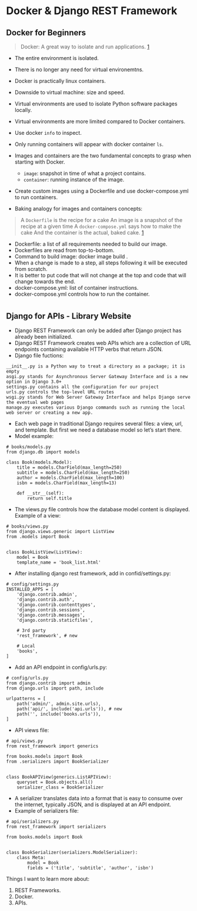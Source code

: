 # Docker & Django REST Framework

## Docker for Beginners

> Docker: A great way to isolate and run applications. [1]

- The entire environment is isolated. 
- There is no longer any need for virtual environemtns. 
- Docker is practically linux containers. 
- Downside to virtual machine: size and speed.
- Virtual environments are used to isolate Python software packages locally.
- Virtual environments are more limited compared to Docker containers.

- Use docker `info` to inspect.
- Only running containers will appear with docker container `ls`.
- Images and containers are the two fundamental concepts to grasp when starting with Docker.
  - `image`: snapshot in time of what a project contains. 
  - `container`: running instance of the image.
- Create custom images using a Dockerfile and use docker-compose.yml to run containers. 
- Baking analogy for images and containers concepts:

> A `Dockerfile` is the recipe for a cake
An image is a snapshot of the recipe at a given time
A `docker-compose.yml` says how to make the cake
And the container is the actual, baked cake. [1]


- Dockerfile: a list of all requirements needed to build our image. 
- Dockerfiles are read from top-to-bottom. 
- Command to build image: docker image build .
- When a change is made to a step, all steps following it will be executed from scratch.
- It is better to put code that will not change at the top and code that will change towards the end. 
- docker-compose.yml: list of container instructions. 
- docker-compose.yml controls how to run the container.

#

## Django for APIs - Library Website
- Django REST Framework can only be added after Django project has already been initialized. 
- Django REST Framework creates web APIs which are a collection of URL endpoints containing available HTTP verbs that return JSON.
- Django file fuctions:
```
__init__.py is a Python way to treat a directory as a package; it is empty
asgi.py stands for Asynchronous Server Gateway Interface and is a new option in Django 3.0+
settings.py contains all the configuration for our project
urls.py controls the top-level URL routes
wsgi.py stands for Web Server Gateway Interface and helps Django serve the eventual web pages
manage.py executes various Django commands such as running the local web server or creating a new app.
```
- Each web page in traditional Django requires several files: a view, url, and template. But first we need a database model so let’s start there.
- Model example:
```
# books/models.py
from django.db import models

class Book(models.Model):
    title = models.CharField(max_length=250)
    subtitle = models.CharField(max_length=250)
    author = models.CharField(max_length=100)
    isbn = models.CharField(max_length=13)

    def __str__(self):
        return self.title
```
- The views.py file controls how the database model content is displayed. Example of a view:
```
# books/views.py
from django.views.generic import ListView
from .models import Book


class BookListView(ListView):
    model = Book
    template_name = 'book_list.html'
```
- After installing django rest framework, add in confid/settings.py:
```
# config/settings.py
INSTALLED_APPS = [
    'django.contrib.admin',
    'django.contrib.auth',
    'django.contrib.contenttypes',
    'django.contrib.sessions',
    'django.contrib.messages',
    'django.contrib.staticfiles',

    # 3rd party
    'rest_framework', # new

    # Local
    'books',
]
```
- Add an API endpoint in config/urls.py:
```
# config/urls.py
from django.contrib import admin
from django.urls import path, include

urlpatterns = [
    path('admin/', admin.site.urls),
    path('api/', include('api.urls')), # new
    path('', include('books.urls')),
]
```
- API views file:
```
# api/views.py
from rest_framework import generics

from books.models import Book
from .serializers import BookSerializer


class BookAPIView(generics.ListAPIView):
    queryset = Book.objects.all()
    serializer_class = BookSerializer
```
- A serializer translates data into a format that is easy to consume over the internet, typically JSON, and is displayed at an API endpoint.
- Example of serializers file:
```
# api/serializers.py
from rest_framework import serializers

from books.models import Book


class BookSerializer(serializers.ModelSerializer):
    class Meta:
        model = Book
        fields = ('title', 'subtitle', 'author', 'isbn')
```

Things I want to learn more about:
1. REST Frameworks.
2. Docker.
3. APIs.


[1]: https://wsvincent.com/beginners-guide-to-docker/